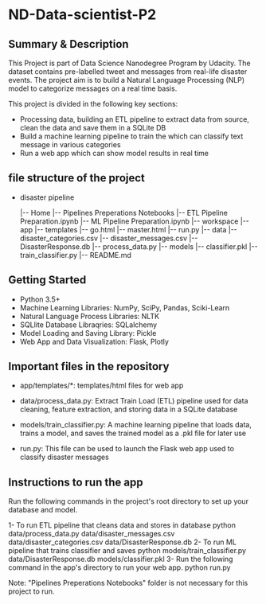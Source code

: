 # ND-Data-scientist-P2



## Summary & Description
This Project is part of Data Science Nanodegree Program by Udacity. The dataset contains pre-labelled tweet and messages from real-life disaster events. The project aim is to build a Natural Language Processing (NLP) model to categorize messages on a real time basis.

This project is divided in the following key sections:

* Processing data, building an ETL pipeline to extract data from source, clean the data and save them in a SQLite DB
* Build a machine learning pipeline to train the which can classify text message in various categories
* Run a web app which can show model results in real time

## file structure of the project

- disaster pipeline
  
    |-- Home
        |-- Pipelines Preperations Notebooks
             |-- ETL Pipeline Preparation.ipynb
             |-- ML Pipeline Preparation.ipynb
        |-- workspace
             |-- app
                |-- templates
                    |-- go.html
                    |-- master.html
                |-- run.py
            |-- data
                |-- disaster_categories.csv
                |-- disaster_messages.csv
                |-- DisasterResponse.db
                |-- process_data.py
            |-- models
                |-- classifier.pkl
                |-- train_classifier.py
            |-- README.md



## Getting Started

* Python 3.5+
* Machine Learning Libraries: NumPy, SciPy, Pandas, Sciki-Learn
* Natural Language Process Libraries: NLTK
* SQLlite Database Libraqries: SQLalchemy
* Model Loading and Saving Library: Pickle
* Web App and Data Visualization: Flask, Plotly




## Important files in the repository

* app/templates/*: templates/html files for web app

* data/process_data.py: Extract Train Load (ETL) pipeline used for data cleaning, feature extraction, and storing data in a SQLite database

* models/train_classifier.py: A machine learning pipeline that loads data, trains a model, and saves the trained model as a .pkl file for later use

* run.py: This file can be used to launch the Flask web app used to classify disaster messages



## Instructions to run the app


Run the following commands in the project's root directory to set up your database and model.

1- To run ETL pipeline that cleans data and stores in database python data/process_data.py data/disaster_messages.csv data/disaster_categories.csv data/DisasterResponse.db
2- To run ML pipeline that trains classifier and saves python models/train_classifier.py data/DisasterResponse.db models/classifier.pkl
3- Run the following command in the app's directory to run your web app. python run.py

Note: "Pipelines Preperations Notebooks" folder is not necessary for this project to run.




